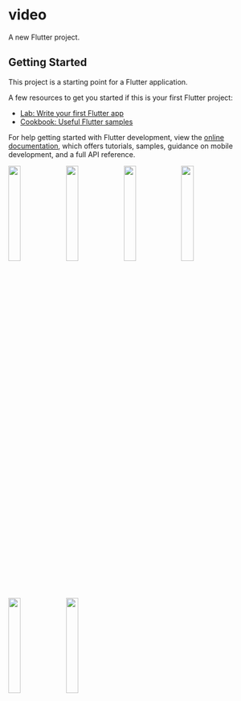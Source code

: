 # video

A new Flutter project.

## Getting Started

This project is a starting point for a Flutter application.

A few resources to get you started if this is your first Flutter project:

- [Lab: Write your first Flutter app](https://docs.flutter.dev/get-started/codelab)
- [Cookbook: Useful Flutter samples](https://docs.flutter.dev/cookbook)

For help getting started with Flutter development, view the
[online documentation](https://docs.flutter.dev/), which offers tutorials,
samples, guidance on mobile development, and a full API reference.
<p>
<img src="https://user-images.githubusercontent.com/119123480/228440782-596969db-9dfd-48a8-ab1f-e9e625222991.png"width=22%,height=35%>
<img src="https://user-images.githubusercontent.com/119123480/228441207-10d94154-6672-4c93-9cf7-f8cfeacd825e.png"width=22%,height=35%>
<img src="https://user-images.githubusercontent.com/119123480/228447289-edc235d3-4cb3-4e55-9a14-6da4d6f8bc10.png"width=22%,height=35%>
<img src="https://user-images.githubusercontent.com/119123480/228447371-28fe5fe4-2541-4d8c-9a23-a04580cef8f6.png"width=22%,height=35%>
<img src"(https://user-images.githubusercontent.com/119123480/228458396-2277096b-c3cc-4d72-9ba0-43cefcc10747.png"width=22%,height=35%>
<img src="https://user-images.githubusercontent.com/119123480/228459338-3d790fd1-9a03-4a7f-b3de-d3a80a984f16.png"width=22%,height=35%>
<img src="https://user-images.githubusercontent.com/119123480/228460075-0655a661-61a0-4b65-a59d-ab9c6b34e14e.png"width=22%,height=35%>

<p>




